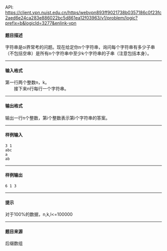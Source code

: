 API: https://client.vpn.nuist.edu.cn/https/webvpn893ff9021738b0357186c0f23fc2aed6e24ca283e886022bc5d861ea12f03963/v1/problem/logic?prefix=b&logicId=3277&enlink-vpn

#### 题目描述

字符串是oi界常考的问题。现在给定你n个字符串，询问每个字符串有多少子串（不包括空串）是所有n个字符串中至少k个字符串的子串（注意包括本身）。

---

#### 输入格式

第一行两个整数n，k。  
　　接下来n行每行一个字符串。

---

#### 输出格式

输出一行n个整数，第i个整数表示第i个字符串的答案。

---

#### 样例输入
```
3 1
abc
a
ab

```

---

#### 样例输出
```
6 1 3

```

---

#### 提示

对于100%的数据，n,k,l<=100000

---

#### 题目来源

后缀数组